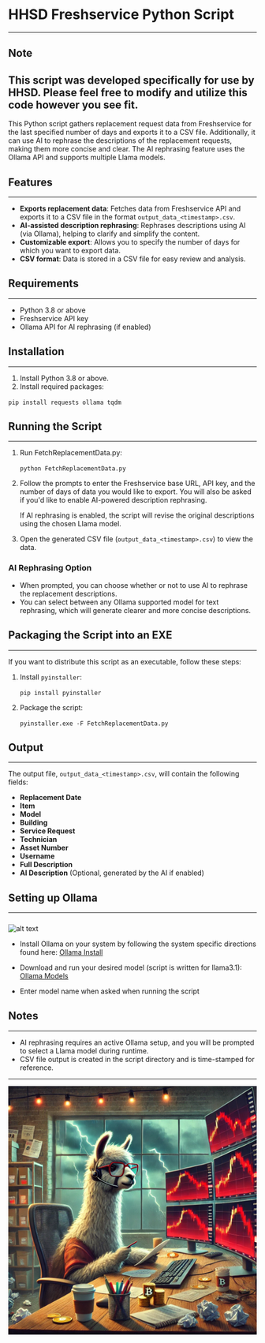 # HHSD Freshservice Python Script
---------------------------------
## Note

This script was developed specifically for use by HHSD. Please feel free to modify and utilize this code however you see fit.
---------------------------------

This Python script gathers replacement request data from Freshservice for the last specified number of days and exports it to a CSV file. Additionally, it can use AI to rephrase the descriptions of the replacement requests, making them more concise and clear. The AI rephrasing feature uses the Ollama API and supports multiple Llama models.

## Features
-----------

-   **Exports replacement data**: Fetches data from Freshservice API and exports it to a CSV file in the format `output_data_<timestamp>.csv`.
-   **AI-assisted description rephrasing**: Rephrases descriptions using AI (via Ollama), helping to clarify and simplify the content.
-   **Customizable export**: Allows you to specify the number of days for which you want to export data.
-   **CSV format**: Data is stored in a CSV file for easy review and analysis.

## Requirements
------------

- Python 3.8 or above
- Freshservice API key
- Ollama API for AI rephrasing (if enabled)

## Installation
------------

1.  Install Python 3.8 or above.
2.  Install required packages:

`pip install requests ollama tqdm`


## Running the Script
------------------

1.  Run FetchReplacementData.py:

    `python FetchReplacementData.py`

2.  Follow the prompts to enter the Freshservice base URL, API key, and the number of days of data you would like to export. You will also be asked if you'd like to enable AI-powered description rephrasing.

    If AI rephrasing is enabled, the script will revise the original descriptions using the chosen Llama model.

3.  Open the generated CSV file (`output_data_<timestamp>.csv`) to view the data.

### AI Rephrasing Option

-   When prompted, you can choose whether or not to use AI to rephrase the replacement descriptions.
-   You can select between any Ollama supported model for text rephrasing, which will generate clearer and more concise descriptions.

## Packaging the Script into an EXE
--------------------------------

If you want to distribute this script as an executable, follow these steps:

1.  Install `pyinstaller`:

    `pip install pyinstaller`

2.  Package the script:

    `pyinstaller.exe -F FetchReplacementData.py`

## Output
---------

The output file, `output_data_<timestamp>.csv`, will contain the following fields:

-   **Replacement Date**
-   **Item**
-   **Model**
-   **Building**
-   **Service Request**
-   **Technician**
-   **Asset Number**
-   **Username**
-   **Full Description**
-   **AI Description** (Optional, generated by the AI if enabled)

## Setting up Ollama
-------------------
### 
![alt text](https://ollama.com/public/ollama.png)

- Install Ollama on your system by following the system specific directions found here:
[Ollama Install](https://ollama.com/download)

- Download and run your desired model (script is written for llama3.1):
[Ollama Models](https://ollama.com/library)

- Enter model name when asked when running the script



## Notes
--------

-   AI rephrasing requires an active Ollama setup, and you will be prompted to select a Llama model during runtime.
-   CSV file output is created in the script directory and is time-stamped for reference.

------------------
![alt text](llama.png)
